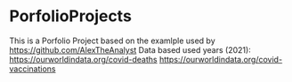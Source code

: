 # PorfolioProjects
This is a Porfolio Project based on the examlple used by https://github.com/AlexTheAnalyst 
Data based used years (2021): https://ourworldindata.org/covid-deaths
                  https://ourworldindata.org/covid-vaccinations
